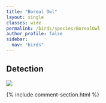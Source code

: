 ```yaml
---
title: "Boreal Owl"
layout: single
classes: wide
permalink: /birds/species/BorealOwl
author_profile: false
sidebar:
  nav: "birds"
---
```


<h2>Detection</h2>

<a href="https://beallen.github.io/DevelopmentWebsite/assets/images/birds/BorealOwl/det.jpg">
<img src="https://beallen.github.io/DevelopmentWebsite/assets/images/birds/BorealOwl/det.jpg">
</a>

{% include comment-section.html %}
